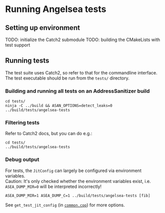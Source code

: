 # Running Angelsea tests

## Setting up environment

TODO: initialize the Catch2 submodule
TODO: building the CMakeLists with test support

## Running tests

The test suite uses Catch2, so refer to that for the commandline interface.  
The test executable should be run from the `tests/` directory.

### Building and running all tests on an AddressSanitizer build

```
cd tests/
ninja -C ../build && ASAN_OPTIONS=detect_leaks=0 ../build/tests/angelsea-tests
```

### Filtering tests

Refer to Catch2 docs, but you can do e.g.:

```
cd tests/
../build/tests/angelsea-tests
```

### Debug output

For tests, the `JitConfig` can largely be configured via environment
variables.  
Caution: It's only checked whether the environment variables exist, i.e.
`ASEA_DUMP_MIR=0` will be interpreted incorrectly!

```
ASEA_DUMP_MIR=1 ASEA_DUMP_C=1 ../build/tests/angelsea-tests [fib]
```

See `get_test_jit_config` (in [`common.cpp`](../tests/common.cpp)) for more
options.